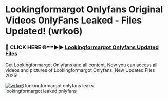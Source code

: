 # Lookingformargot Onlyfans Original Videos 0nlyFans Leaked - Files Updated! (wrko6)

<h3>🔴 CLICK HERE 🌐==►► <a href="https://tinyurl.com/3hn5wdd3" rel="nofollow">Lookingformargot Onlyfans Updated Files</a></h3>

Get Lookingformargot Onlyfans and all content. Now you can access all videos and pictures of Lookingformargot Onlyfans. New Updated Files 2025!

[![wrko6](https://i.imgur.com/4HnBqBT.gif)](https://tinyurl.com/3hn5wdd3)
lookingformargot onlyfans leaks<br>
lookingformargot leaked onlyfans